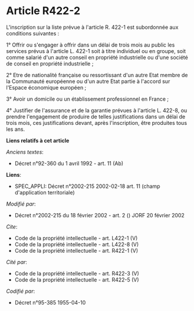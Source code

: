 # Article R422-2

L'inscription sur la liste prévue à l'article R. 422-1 est subordonnée aux conditions suivantes : 

1° Offrir ou s'engager à offrir dans un délai de trois mois au public les services prévus à l'article L. 422-1 soit à titre
individuel ou en groupe, soit comme salarié d'un autre conseil en propriété industrielle ou d'une société de conseil en
propriété industrielle ; 

2° Etre de nationalité française ou ressortissant d'un autre Etat membre de la Communauté européenne ou d'un autre Etat
partie à l'accord sur l'Espace économique européen ; 

3° Avoir un domicile ou un établissement professionnel en France ; 

4° Justifier de l'assurance et de la garantie prévues à l'article L. 422-8, ou prendre l'engagement de produire de telles
justifications dans un délai de trois mois, ces justifications devant, après l'inscription, être produites tous les ans.

**Liens relatifs à cet article**

_Anciens textes_:

  - Décret n°92-360 du 1 avril 1992 - art. 11 (Ab)

**Liens**:

  - SPEC_APPLI: Décret n°2002-215 2002-02-18 art. 11 (champ d'application territoriale)

_Modifié par_:

  - Décret n°2002-215 du 18 février 2002 - art. 2 () JORF 20 février 2002

_Cite_:

  - Code de la propriété intellectuelle - art. L422-1 (V)
  - Code de la propriété intellectuelle - art. L422-8 (V)
  - Code de la propriété intellectuelle - art. R422-1 (V)

_Cité par_:

  - Code de la propriété intellectuelle - art. R422-3 (V)
  - Code de la propriété intellectuelle - art. R422-5 (V)

_Codifié par_:

  - Décret n°95-385 1955-04-10
